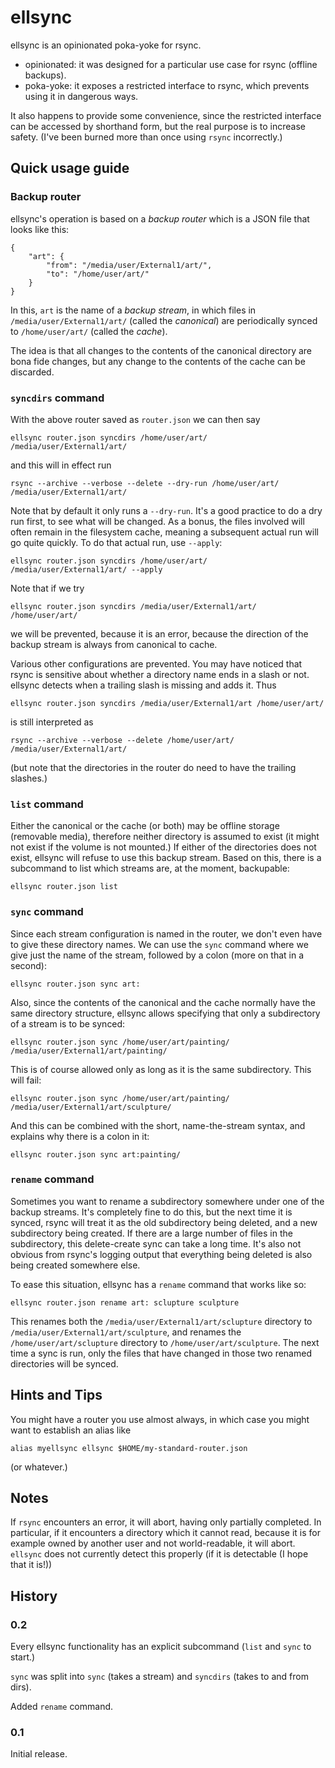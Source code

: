ellsync
=======

ellsync is an opinionated poka-yoke for rsync.

*   opinionated: it was designed for a particular use case for rsync
    (offline backups).
*   poka-yoke: it exposes a restricted interface to rsync, which
    prevents using it in dangerous ways.

It also happens to provide some convenience, since the restricted
interface can be accessed by shorthand form, but the real purpose is
to increase safety.  (I've been burned more than once using `rsync`
incorrectly.)

Quick usage guide
-----------------

### Backup router

ellsync's operation is based on a *backup router* which is a JSON file
that looks like this:

    {
        "art": {
            "from": "/media/user/External1/art/",
            "to": "/home/user/art/"
        }
    }

In this, `art` is the name of a _backup stream_, in which files in
`/media/user/External1/art/` (called the *canonical*) are periodically
synced to `/home/user/art/` (called the *cache*).

The idea is that all changes to the contents of the canonical directory
are bona fide changes, but any change to the contents of the cache can be
discarded.

### `syncdirs` command

With the above router saved as `router.json` we can then say

    ellsync router.json syncdirs /home/user/art/ /media/user/External1/art/

and this will in effect run

    rsync --archive --verbose --delete --dry-run /home/user/art/ /media/user/External1/art/

Note that by default it only runs a `--dry-run`.  It's a good practice to
do a dry run first, to see what will be changed.  As a bonus, the files
involved will often remain in the filesystem cache, meaning a subsequent
actual run will go quite quickly.  To do that actual run, use `--apply`:

    ellsync router.json syncdirs /home/user/art/ /media/user/External1/art/ --apply

Note that if we try

    ellsync router.json syncdirs /media/user/External1/art/ /home/user/art/

we will be prevented, because it is an error, because the direction of
the backup stream is always from canonical to cache.

Various other configurations are prevented.  You may have noticed that rsync
is sensitive about whether a directory name ends in a slash or not.  ellsync
detects when a trailing slash is missing and adds it.  Thus

    ellsync router.json syncdirs /media/user/External1/art /home/user/art/

is still interpreted as

    rsync --archive --verbose --delete /home/user/art/ /media/user/External1/art/

(but note that the directories in the router do need to have the
trailing slashes.)

### `list` command

Either the canonical or the cache (or both) may be offline storage (removable
media), therefore neither directory is assumed to exist (it might not exist
if the volume is not mounted.)  If either of the directories does not exist,
ellsync will refuse to use this backup stream.  Based on this, there is a
subcommand to list which streams are, at the moment, backupable:

    ellsync router.json list

### `sync` command

Since each stream configuration is named in the router, we don't even have to
give these directory names.  We can use the `sync` command where we give
just the name of the stream, followed by a colon (more on that in a second):

    ellsync router.json sync art:

Also, since the contents of the canonical and the cache normally
have the same directory structure, ellsync allows specifying that
only a subdirectory of a stream is to be synced:

    ellsync router.json sync /home/user/art/painting/ /media/user/External1/art/painting/

This is of course allowed only as long as it is the same subdirectory.
This will fail:

    ellsync router.json sync /home/user/art/painting/ /media/user/External1/art/sculpture/

And this can be combined with the short, name-the-stream syntax, and
explains why there is a colon in it:

    ellsync router.json sync art:painting/

### `rename` command

Sometimes you want to rename a subdirectory somewhere under one of the backup
streams.  It's completely fine to do this, but the next time it is synced,
rsync will treat it as the old subdirectory being deleted, and a new subdirectory
being created.  If there are a large number of files in the subdirectory, this
delete-create sync can take a long time.  It's also not obvious from rsync's
logging output that everything being deleted is also being created somewhere
else.

To ease this situation, ellsync has a `rename` command that works like so:

    ellsync router.json rename art: sclupture sculpture

This renames both the `/media/user/External1/art/sclupture` directory to
`/media/user/External1/art/sculpture`, and renames the `/home/user/art/sclupture`
directory to `/home/user/art/sculpture`.  The next time a sync is run, only the
files that have changed in those two renamed directories will be synced.

Hints and Tips
--------------

You might have a router you use almost always, in which case you might
want to establish an alias like

    alias myellsync ellsync $HOME/my-standard-router.json

(or whatever.)

Notes
-----

If `rsync` encounters an error, it will abort, having only partially completed.
In particular, if it encounters a directory which it cannot read, because it
is for example owned by another user and not world-readable, it will abort.
`ellsync` does not currently detect this properly (if it is detectable (I hope
that it is!))

History
-------

### 0.2

Every ellsync functionality has an explicit subcommand (`list` and `sync` to
start.)

`sync` was split into `sync` (takes a stream) and `syncdirs` (takes to and
from dirs).

Added `rename` command.

### 0.1

Initial release.
